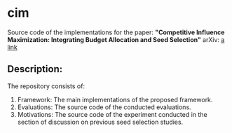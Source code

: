 # cim
Source code of the implementations for the paper:
**"Competitive Influence Maximization: Integrating Budget Allocation and Seed Selection"**
arXiv: [a link](https://github.com/user/repo/blob/branch/other_file.md)

## Description:
The repository consists of:
1. Framework: The main implementations of the proposed framework.
2. Evaluations: The source code of the conducted evaluations.
3. Motivations: The source code of the experiment conducted in the section of discussion on previous seed selection studies.
